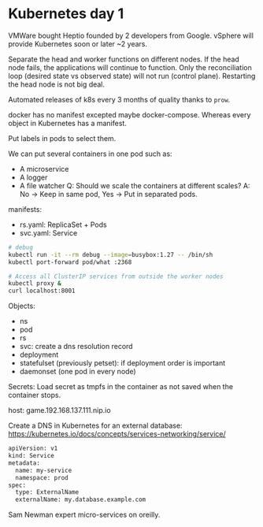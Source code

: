 # Kubernetes day 1

VMWare bought Heptio founded by 2 developers from Google.
vSphere will provide Kubernetes soon or later ~2 years.

Separate the head and worker functions on different nodes.
If the head node fails, the applications will continue to function.
Only the reconciliation loop (desired state vs observed state) will not run (control plane).
Restarting the head node is not big deal.

Automated releases of k8s every 3 months of quality thanks to `prow`.

docker has no manifest excepted maybe docker-compose.
Whereas every object in Kubernetes has a manifest.

Put labels in pods to select them.

We can put several containers in one pod such as:
- A microservice
- A logger
- A file watcher
Q: Should we scale the containers at different scales?
A: No -> Keep in same pod, Yes -> Put in separated pods.

manifests:
- rs.yaml: ReplicaSet + Pods
- svc.yaml: Service

```bash
# debug
kubectl run -it --rm debug --image=busybox:1.27 -- /bin/sh
kubectl port-forward pod/what :2368

# Access all ClusterIP services from outside the worker nodes
kubectl proxy &
curl localhost:8001
```

Objects:
- ns
- pod
- rs
- svc: create a dns resolution record
- deployment
- statefulset (previously petset): if deployment order is important
- daemonset (one pod in every node)

Secrets:
Load secret as tmpfs in the container as not saved when the container stops.

host: game.192.168.137.111.nip.io

Create a DNS in Kubernetes for an external database:
https://kubernetes.io/docs/concepts/services-networking/service/
```bash
apiVersion: v1
kind: Service
metadata:
  name: my-service
  namespace: prod
spec:
  type: ExternalName
  externalName: my.database.example.com
```

Sam Newman expert micro-services on oreilly.
